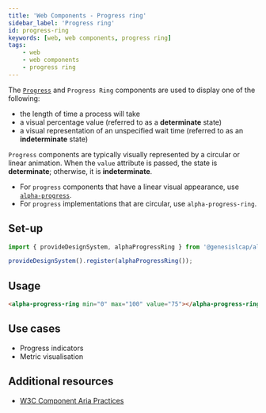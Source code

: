 ```yaml
---
title: 'Web Components - Progress ring'
sidebar_label: 'Progress ring'
id: progress-ring
keywords: [web, web components, progress ring]
tags:
    - web
    - web components
    - progress ring
---
```


The [`Progress`](../../../../web/web-components/presentation/progress/) and `Progress Ring` components are used to display one of the following:

- the length of time a process will take
- a visual percentage value (referred to as a **determinate** state)
- a visual representation of an unspecified wait time (referred to as an **indeterminate** state)

`Progress` components are typically visually represented by a circular or linear animation. When the `value` attribute is passed, the state is **determinate**; otherwise, it is **indeterminate**.

- For `progress` components that have a linear visual appearance, use [`alpha-progress`](../../../../web/web-components/presentation/progress/). 
- For `progress` implementations that are circular, use `alpha-progress-ring`.

## Set-up

```ts
import { provideDesignSystem, alphaProgressRing } from '@genesislcap/alpha-design-system';

provideDesignSystem().register(alphaProgressRing());
```

## Usage

```html live
<alpha-progress-ring min="0" max="100" value="75"></alpha-progress-ring>
```

## Use cases

- Progress indicators
- Metric visualisation

## Additional resources

- [W3C Component Aria Practices](https://www.w3.org/TR/wai-aria/#progressbar)

